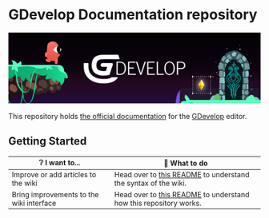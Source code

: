 # GDevelop Documentation repository

![GDevelop logo](https://raw.githubusercontent.com/4ian/GDevelop/master/newIDE/GDevelop%20banner.png)

This repository holds [the official documentation](https://wiki.gdevelop.io) for the [GDevelop](https://gdevelop.io) editor.

## Getting Started

| ❔ I want to...                          | 🚀 What to do                                                                        |
| ---------------------------------------- | ------------------------------------------------------------------------------------ |
| Improve or add articles to the wiki      | Head over to [this README](./SYNTAX.md) to understand the syntax of the wiki.        |
| Bring improvements to the wiki interface | Head over to [this README](./CONTRIBUTE.md) to understand how this repository works. |
